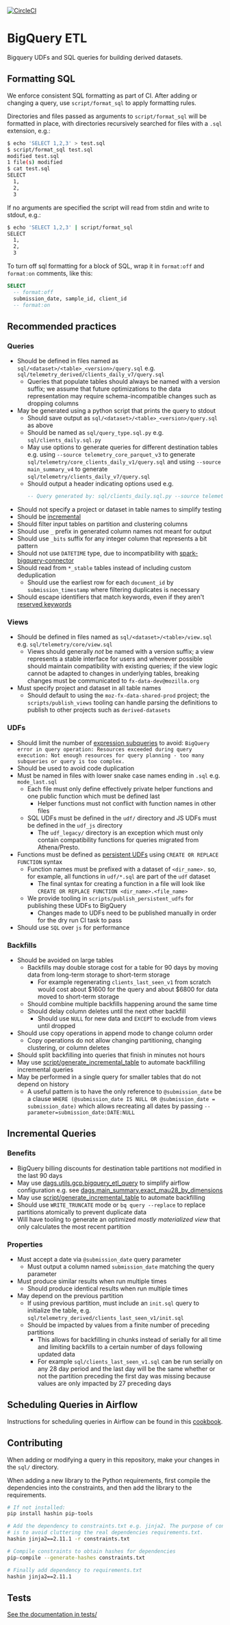 [![CircleCI](https://circleci.com/gh/mozilla/bigquery-etl.svg?style=shield&circle-token=742fb1108f7e6e5a28c11d43b21f62605037f5a4)](https://circleci.com/gh/mozilla/bigquery-etl)

BigQuery ETL
===

Bigquery UDFs and SQL queries for building derived datasets.

Formatting SQL
---

We enforce consistent SQL formatting as part of CI. After adding or changing a
query, use `script/format_sql` to apply formatting rules.

Directories and files passed as arguments to `script/format_sql` will be
formatted in place, with directories recursively searched for files with a
`.sql` extension, e.g.:

```bash
$ echo 'SELECT 1,2,3' > test.sql
$ script/format_sql test.sql
modified test.sql
1 file(s) modified
$ cat test.sql
SELECT
  1,
  2,
  3
```

If no arguments are specified the script will read from stdin and write to
stdout, e.g.:

```bash
$ echo 'SELECT 1,2,3' | script/format_sql
SELECT
  1,
  2,
  3
```

To turn off sql formatting for a block of SQL, wrap it in `format:off` and
`format:on` comments, like this:

```sql
SELECT
  -- format:off
  submission_date, sample_id, client_id
  -- format:on
```

Recommended practices
---

### Queries

- Should be defined in files named as `sql/<dataset>/<table>_<version>/query.sql` e.g.
  `sql/telemetry_derived/clients_daily_v7/query.sql`
  - Queries that populate tables should always be named with a version suffix;
    we assume that future optimizations to the data representation may require
    schema-incompatible changes such as dropping columns
- May be generated using a python script that prints the query to stdout
  - Should save output as `sql/<dataset>/<table>_<version>/query.sql` as above
  - Should be named as `sql/query_type.sql.py` e.g. `sql/clients_daily.sql.py`
  - May use options to generate queries for different destination tables e.g.
    using `--source telemetry_core_parquet_v3` to generate
    `sql/telemetry/core_clients_daily_v1/query.sql` and using `--source main_summary_v4` to
    generate `sql/telemetry/clients_daily_v7/query.sql`
  - Should output a header indicating options used e.g.
    ```sql
    -- Query generated by: sql/clients_daily.sql.py --source telemetry_core_parquet
    ```
- Should not specify a project or dataset in table names to simplify testing
- Should be [incremental]
- Should filter input tables on partition and clustering columns
- Should use `_` prefix in generated column names not meant for output
- Should use `_bits` suffix for any integer column that represents a bit pattern
- Should not use `DATETIME` type, due to incompatibility with
  [spark-bigquery-connector]
- Should read from `*_stable` tables instead of including custom deduplication
  - Should use the earliest row for each `document_id` by `submission_timestamp`
    where filtering duplicates is necessary
- Should escape identifiers that match keywords, even if they aren't [reserved keywords]

### Views

- Should be defined in files named as `sql/<dataset>/<table>/view.sql` e.g.
  `sql/telemetry/core/view.sql`
  - Views should generally _not_ be named with a version suffix; a view represents a
    stable interface for users and whenever possible should maintain compatibility
    with existing queries; if the view logic cannot be adapted to changes in underlying
    tables, breaking changes must be communicated to `fx-data-dev@mozilla.org`
- Must specify project and dataset in all table names
  - Should default to using the `moz-fx-data-shared-prod` project;
    the `scripts/publish_views` tooling can handle parsing the definitions to publish
    to other projects such as `derived-datasets`

### UDFs

- Should limit the number of [expression subqueries] to avoid: `BigQuery error
  in query operation: Resources exceeded during query execution: Not enough
  resources for query planning - too many subqueries or query is too complex.`
- Should be used to avoid code duplication
- Must be named in files with lower snake case names ending in `.sql`
  e.g. `mode_last.sql`
  - Each file must only define effectively private helper functions and one
    public function which must be defined last
    - Helper functions must not conflict with function names in other files
  - SQL UDFs must be defined in the `udf/` directory and JS UDFs must be defined
    in the `udf_js` directory
    - The `udf_legacy/` directory is an exception which must only contain
      compatibility functions for queries migrated from Athena/Presto.
- Functions must be defined as [persistent UDFs](https://cloud.google.com/bigquery/docs/reference/standard-sql/user-defined-functions#temporary-udf-syntax)
  using `CREATE OR REPLACE FUNCTION` syntax
  - Function names must be prefixed with a dataset of `<dir_name>.` so, for example, 
    all functions in `udf/*.sql` are part of the `udf` dataset
    - The final syntax for creating a function in a file will look like
      `CREATE OR REPLACE FUNCTION <dir_name>.<file_name>`
  - We provide tooling in `scripts/publish_persistent_udfs` for
    publishing these UDFs to BigQuery
    - Changes made to UDFs need to be published manually in order for the
      dry run CI task to pass
- Should use `SQL` over `js` for performance

### Backfills

- Should be avoided on large tables
  - Backfills may double storage cost for a table for 90 days by moving
    data from long-term storage to short-term storage
    - For example regenerating `clients_last_seen_v1` from scratch would cost
      about $1600 for the query and about $6800 for data moved to short-term
      storage
  - Should combine multiple backfills happening around the same time
  - Should delay column deletes until the next other backfill
    - Should use `NULL` for new data and `EXCEPT` to exclude from views until
      dropped
- Should use copy operations in append mode to change column order
  - Copy operations do not allow changing partitioning, changing clustering, or
    column deletes
- Should split backfilling into queries that finish in minutes not hours
- May use [script/generate_incremental_table] to automate backfilling incremental
  queries
- May be performed in a single query for smaller tables that do not depend on history
  - A useful pattern is to have the only reference to `@submission_date` be a
    clause `WHERE (@submission_date IS NULL OR @submission_date = submission_date)`
    which allows recreating all dates by passing `--parameter=submission_date:DATE:NULL`

Incremental Queries
---

### Benefits

- BigQuery billing discounts for destination table partitions not modified in
  the last 90 days
- May use [dags.utils.gcp.bigquery_etl_query] to simplify airflow configuration
  e.g. see [dags.main_summary.exact_mau28_by_dimensions]
- May use [script/generate_incremental_table] to automate backfilling
- Should use `WRITE_TRUNCATE` mode or `bq query --replace` to replace
  partitions atomically to prevent duplicate data
- Will have tooling to generate an optimized _mostly materialized view_ that
  only calculates the most recent partition

### Properties

- Must accept a date via `@submission_date` query parameter
  - Must output a column named `submission_date` matching the query parameter
- Must produce similar results when run multiple times
  - Should produce identical results when run multiple times
- May depend on the previous partition
  - If using previous partition, must include an `init.sql` query to initialize the
    table, e.g. `sql/telemetry_derived/clients_last_seen_v1/init.sql`
  - Should be impacted by values from a finite number of preceding partitions
    - This allows for backfilling in chunks instead of serially for all time
      and limiting backfills to a certain number of days following updated data
    - For example `sql/clients_last_seen_v1.sql` can be run serially on any 28 day
      period and the last day will be the same whether or not the partition
      preceding the first day was missing because values are only impacted by
      27 preceding days

Scheduling Queries in Airflow
---

Instructions for scheduling queries in Airflow can be found in this 
[cookbook](https://docs.telemetry.mozilla.org/cookbooks/bigquery-airflow.html).

Contributing
---

When adding or modifying a query in this repository, make your changes in the
`sql/` directory.

When adding a new library to the Python requirements, first compile the
dependencies into the constraints, and then add the library to the requirements.

```bash
# If not installed:
pip install hashin pip-tools

# Add the dependency to constraints.txt e.g. jinja2. The purpose of constraints.txt
# is to avoid cluttering the real dependencies requirements.txt.
hashin jinja2==2.11.1 -r constraints.txt

# Compile constraints to obtain hashes for dependencies
pip-compile --generate-hashes constraints.txt

# Finally add dependency to requirements.txt
hashin jinja2==2.11.1
```

Tests
---

[See the documentation in tests/](tests/README.md)

[script/generate_incremental_table]: https://github.com/mozilla/bigquery-etl/blob/master/script/generate_incremental_table
[expression subqueries]: https://cloud.google.com/bigquery/docs/reference/standard-sql/expression_subqueries
[dags.utils.gcp.bigquery_etl_query]: https://github.com/mozilla/telemetry-airflow/blob/89a6dc3/dags/utils/gcp.py#L364
[dags.main_summary.exact_mau28_by_dimensions]: https://github.com/mozilla/telemetry-airflow/blob/89a6dc3/dags/main_summary.py#L385-L390
[incremental]: #incremental-queries
[spark-bigquery-connector]: https://github.com/GoogleCloudPlatform/spark-bigquery-connector/issues/5
[reserved keywords]: https://cloud.google.com/bigquery/docs/reference/standard-sql/lexical#reserved-keywords
[mozilla-pipeline-schemas]: https://github.com/mozilla-services/mozilla-pipeline-schemas
